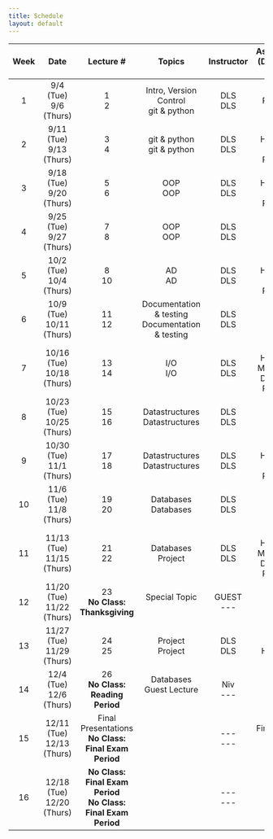 ```yaml
---
title: Schedule
layout: default
---
```


| Week  | Date                          | Lecture #                                                            |Topics                                                | Instructor      | Assignment (Due 11:59 PM)                    |
| :---: | :---:                         | :---:                                                                |:---:                                                 | :---:           | :---:                                        |
| 1     | 9/4 (Tue) <br> 9/6 (Thurs)    | 1 <br> 2                                                             | Intro, Version Control <br> git & python             | DLS <br> DLS    |  HW1 Released <br> <br>                      |
| 2     | 9/11 (Tue)<br> 9/13 (Thurs)   | 3 <br> 4                                                             | git & python <br> git & python                       | DLS <br> DLS    |  <br> HW1 Due, HW2 Released                  | 
| 3     | 9/18 (Tue)<br> 9/20 (Thurs)   | 5 <br> 6                                                             | OOP <br> OOP                                         | DLS <br> DLS    |  <br> HW2 Due, HW3 Released                  | 
| 4     | 9/25 (Tue)<br> 9/27 (Thurs)   | 7 <br> 8                                                             | OOP <br> OOP                                         | DLS <br> DLS    |                                              | 
| 5     | 10/2 (Tue)<br> 10/4 (Thurs)   | 8 <br> 10                                                            | AD <br> AD                                           | DLS <br> DLS    |  <br> HW3 Due, HW4 Released                  | 
| 6     | 10/9 (Tue)<br> 10/11 (Thurs)  | 11 <br> 12                                                           | Documentation & testing <br> Documentation & testing | DLS <br> DLS    |                                              | 
| 7     | 10/16 (Tue)<br> 10/18 (Thurs) | 13 <br> 14                                                           | I/O <br> I/O                                         | DLS <br> DLS    |  <br> HW4 Due, Milestone 1 Due, HW5 Released | 
| 8     | 10/23 (Tue)<br> 10/25 (Thurs) | 15 <br> 16                                                           | Datastructures <br> Datastructures                   | DLS <br> DLS    |                                              | 
| 9     | 10/30 (Tue)<br> 11/1 (Thurs)  | 17 <br> 18                                                           | Datastructures <br> Datastructures                   | DLS <br> DLS    |  <br> HW5 Due, HW6 Released                  | 
| 10    | 11/6 (Tue)<br> 11/8  (Thurs)  | 19 <br> 20                                                           | Databases <br> Databases                             | DLS <br> DLS    |                                              | 
| 11    | 11/13 (Tue)<br> 11/15 (Thurs) | 21 <br> 22                                                           | Databases <br> Project                               | DLS <br> DLS    |  <br> HW6 Due, Milestone 2 Due, HW7 Released | 
| 12    | 11/20 (Tue)<br> 11/22 (Thurs) | 23 <br> **No Class:  Thanksgiving**                                  | Special Topic <br> <br>                              | GUEST <br> ---  |                                              | 
| 13    | 11/27 (Tue)<br> 11/29 (Thurs) | 24 <br> 25                                                           | Project <br> Project                                 | DLS <br> DLS    |  <br> HW7 Due                                | 
| 14    | 12/4 (Tue)<br> 12/6  (Thurs)  | 26 <br> **No Class: Reading Period**                                 | Databases Guest Lecture <br> <br>                    | Niv <br> ---    |                                              | 
| 15    | 12/11 (Tue)<br> 12/13 (Thurs) | Final Presentations <br> **No Class:  Final Exam Period**            |                                                      | --- <br> ---    | Final Project Due <br> ---                   | 
| 16    | 12/18 (Tue)<br> 12/20 (Thurs) | **No Class:  Final Exam Period** <br> **No Class: Final Exam Period**|                                                      | --- <br> ---    |                                              | 

